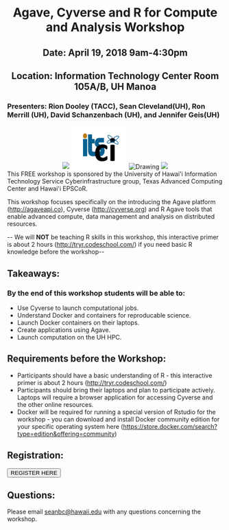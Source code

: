 
<center><h1>Agave, Cyverse and R for Compute and Analysis Workshop</h1>
<h2>Date: April 19, 2018 9am-4:30pm</h2>
<h2>Location: Information Technology Center Room 105A/B, UH Manoa</h2></center>
<h3>Presenters: Rion Dooley (TACC), Sean Cleveland(UH), Ron Merrill (UH), David Schanzenbach (UH), and Jennifer Geis(UH)</h3>
<center>
<img src="https://www.hawaii.edu/wp/wp-content/uploads/2016/06/seal-name@2x.png"/>
<img src="img/ci-logo.png" alt="Drawing" style="height: 100px;"/>
<img src="http://www.hawaii.edu/epscor/wp-content/uploads/2018/03/logo-epscor-and-ikewai.jpg" alt="Drawing" style="height: 100px;"/>
<img src="https://www.raspberrypi.org/app/themes/mind-control/images/icons/tacc.png" width="300px">
</center>
This FREE workshop is sponsored by the University of Hawai'i Information Technology Service Cyberinfrastructure group, Texas Advanced Computing Center and Hawai'i EPSCoR.

This workshop focuses specifically on the introducing the Agave platform (http://agaveapi.co), Cyverse (http://cyverse.org) and R Agave tools that enable advanced compute, data management and analysis on distributed resources.

-- We will <b>NOT</b> be teaching R skills in this workshop, this interactive primer is about 2 hours (http://tryr.codeschool.com/) if you need basic R knowledge before the workshop--

## Takeaways:

### By the end of this workshop students will be able to:
* Use Cyverse to launch computational jobs.
* Understand Docker and containers for reproducable science.
* Launch Docker containers on their laptops.
* Create applications using Agave.
* Launch computation on the UH HPC.


## Requirements before the Workshop:
* Participants should have a basic understanding of R - this interactive primer is about 2 hours (http://tryr.codeschool.com/)
* Participants should bring their laptops and plan to participate actively. Laptops will require a browser application for accessing Cyverse and the other online resources.  
* Docker will be required for running a special version of Rstudio for the workshop - you can download and install Docker community edition for your specific operating system here (https://store.docker.com/search?type=edition&offering=community)


## Registration:
<input type="button" onclick="location.href='https://docs.google.com/forms/d/1tPQ0Z6qQJnuD4hG-p2C1GincGzScaO11Q0MzbzbTMz8/prefill';" value="REGISTER HERE" />

## Questions:
Please email seanbc@hawaii.edu with any questions concerning the workshop.
